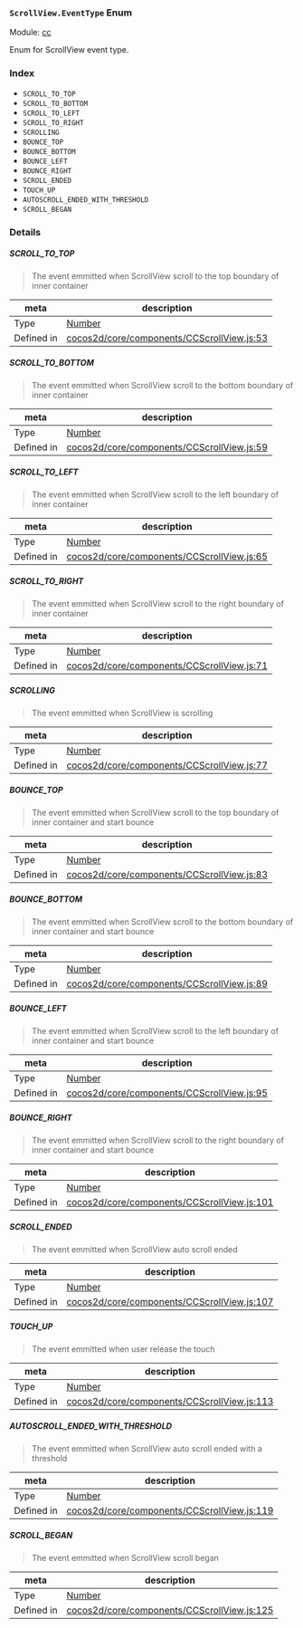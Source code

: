 ### `ScrollView.EventType` Enum



Module: [cc](../modules/cc.md)


Enum for ScrollView event type.


### Index
  - `SCROLL_TO_TOP`
  - `SCROLL_TO_BOTTOM`
  - `SCROLL_TO_LEFT`
  - `SCROLL_TO_RIGHT`
  - `SCROLLING`
  - `BOUNCE_TOP`
  - `BOUNCE_BOTTOM`
  - `BOUNCE_LEFT`
  - `BOUNCE_RIGHT`
  - `SCROLL_ENDED`
  - `TOUCH_UP`
  - `AUTOSCROLL_ENDED_WITH_THRESHOLD`
  - `SCROLL_BEGAN`

### Details


##### SCROLL_TO_TOP

> The event emmitted when ScrollView scroll to the top boundary of inner container

| meta | description |
|------|-------------|
| Type | <a href="https://developer.mozilla.org/en/JavaScript/Reference/Global_Objects/Number" class="crosslink external" target="_blank">Number</a> |
| Defined in | [cocos2d/core/components/CCScrollView.js:53](https://github.com/cocos-creator/engine/blob/18c4ff6051c255c06377a9b26bc00d4567180ae4/cocos2d/core/components/CCScrollView.js#L53) |



##### SCROLL_TO_BOTTOM

> The event emmitted when ScrollView scroll to the bottom boundary of inner container

| meta | description |
|------|-------------|
| Type | <a href="https://developer.mozilla.org/en/JavaScript/Reference/Global_Objects/Number" class="crosslink external" target="_blank">Number</a> |
| Defined in | [cocos2d/core/components/CCScrollView.js:59](https://github.com/cocos-creator/engine/blob/18c4ff6051c255c06377a9b26bc00d4567180ae4/cocos2d/core/components/CCScrollView.js#L59) |



##### SCROLL_TO_LEFT

> The event emmitted when ScrollView scroll to the left boundary of inner container

| meta | description |
|------|-------------|
| Type | <a href="https://developer.mozilla.org/en/JavaScript/Reference/Global_Objects/Number" class="crosslink external" target="_blank">Number</a> |
| Defined in | [cocos2d/core/components/CCScrollView.js:65](https://github.com/cocos-creator/engine/blob/18c4ff6051c255c06377a9b26bc00d4567180ae4/cocos2d/core/components/CCScrollView.js#L65) |



##### SCROLL_TO_RIGHT

> The event emmitted when ScrollView scroll to the right boundary of inner container

| meta | description |
|------|-------------|
| Type | <a href="https://developer.mozilla.org/en/JavaScript/Reference/Global_Objects/Number" class="crosslink external" target="_blank">Number</a> |
| Defined in | [cocos2d/core/components/CCScrollView.js:71](https://github.com/cocos-creator/engine/blob/18c4ff6051c255c06377a9b26bc00d4567180ae4/cocos2d/core/components/CCScrollView.js#L71) |



##### SCROLLING

> The event emmitted when ScrollView is scrolling

| meta | description |
|------|-------------|
| Type | <a href="https://developer.mozilla.org/en/JavaScript/Reference/Global_Objects/Number" class="crosslink external" target="_blank">Number</a> |
| Defined in | [cocos2d/core/components/CCScrollView.js:77](https://github.com/cocos-creator/engine/blob/18c4ff6051c255c06377a9b26bc00d4567180ae4/cocos2d/core/components/CCScrollView.js#L77) |



##### BOUNCE_TOP

> The event emmitted when ScrollView scroll to the top boundary of inner container and start bounce

| meta | description |
|------|-------------|
| Type | <a href="https://developer.mozilla.org/en/JavaScript/Reference/Global_Objects/Number" class="crosslink external" target="_blank">Number</a> |
| Defined in | [cocos2d/core/components/CCScrollView.js:83](https://github.com/cocos-creator/engine/blob/18c4ff6051c255c06377a9b26bc00d4567180ae4/cocos2d/core/components/CCScrollView.js#L83) |



##### BOUNCE_BOTTOM

> The event emmitted when ScrollView scroll to the bottom boundary of inner container and start bounce

| meta | description |
|------|-------------|
| Type | <a href="https://developer.mozilla.org/en/JavaScript/Reference/Global_Objects/Number" class="crosslink external" target="_blank">Number</a> |
| Defined in | [cocos2d/core/components/CCScrollView.js:89](https://github.com/cocos-creator/engine/blob/18c4ff6051c255c06377a9b26bc00d4567180ae4/cocos2d/core/components/CCScrollView.js#L89) |



##### BOUNCE_LEFT

> The event emmitted when ScrollView scroll to the left boundary of inner container and start bounce

| meta | description |
|------|-------------|
| Type | <a href="https://developer.mozilla.org/en/JavaScript/Reference/Global_Objects/Number" class="crosslink external" target="_blank">Number</a> |
| Defined in | [cocos2d/core/components/CCScrollView.js:95](https://github.com/cocos-creator/engine/blob/18c4ff6051c255c06377a9b26bc00d4567180ae4/cocos2d/core/components/CCScrollView.js#L95) |



##### BOUNCE_RIGHT

> The event emmitted when ScrollView scroll to the right boundary of inner container and start bounce

| meta | description |
|------|-------------|
| Type | <a href="https://developer.mozilla.org/en/JavaScript/Reference/Global_Objects/Number" class="crosslink external" target="_blank">Number</a> |
| Defined in | [cocos2d/core/components/CCScrollView.js:101](https://github.com/cocos-creator/engine/blob/18c4ff6051c255c06377a9b26bc00d4567180ae4/cocos2d/core/components/CCScrollView.js#L101) |



##### SCROLL_ENDED

> The event emmitted when ScrollView auto scroll ended

| meta | description |
|------|-------------|
| Type | <a href="https://developer.mozilla.org/en/JavaScript/Reference/Global_Objects/Number" class="crosslink external" target="_blank">Number</a> |
| Defined in | [cocos2d/core/components/CCScrollView.js:107](https://github.com/cocos-creator/engine/blob/18c4ff6051c255c06377a9b26bc00d4567180ae4/cocos2d/core/components/CCScrollView.js#L107) |



##### TOUCH_UP

> The event emmitted when user release the touch

| meta | description |
|------|-------------|
| Type | <a href="https://developer.mozilla.org/en/JavaScript/Reference/Global_Objects/Number" class="crosslink external" target="_blank">Number</a> |
| Defined in | [cocos2d/core/components/CCScrollView.js:113](https://github.com/cocos-creator/engine/blob/18c4ff6051c255c06377a9b26bc00d4567180ae4/cocos2d/core/components/CCScrollView.js#L113) |



##### AUTOSCROLL_ENDED_WITH_THRESHOLD

> The event emmitted when ScrollView auto scroll ended with a threshold

| meta | description |
|------|-------------|
| Type | <a href="https://developer.mozilla.org/en/JavaScript/Reference/Global_Objects/Number" class="crosslink external" target="_blank">Number</a> |
| Defined in | [cocos2d/core/components/CCScrollView.js:119](https://github.com/cocos-creator/engine/blob/18c4ff6051c255c06377a9b26bc00d4567180ae4/cocos2d/core/components/CCScrollView.js#L119) |



##### SCROLL_BEGAN

> The event emmitted when ScrollView scroll began

| meta | description |
|------|-------------|
| Type | <a href="https://developer.mozilla.org/en/JavaScript/Reference/Global_Objects/Number" class="crosslink external" target="_blank">Number</a> |
| Defined in | [cocos2d/core/components/CCScrollView.js:125](https://github.com/cocos-creator/engine/blob/18c4ff6051c255c06377a9b26bc00d4567180ae4/cocos2d/core/components/CCScrollView.js#L125) |


